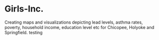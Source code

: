 # Girls-Inc.
Creating maps and visualizations depicting lead levels, asthma rates, poverty, household income, education level etc for Chicopee, Holyoke and Springfield.
testing
